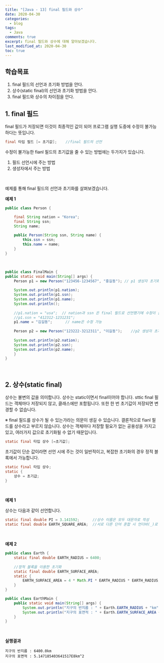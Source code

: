 ```yaml
---
title: "[Java - 13] final 필드와 상수"
date: 2020-04-30
categories:
  - blog
tags:
  - Java
comments: true
excerpt: final 필드와 상수에 대해 알아보겠습니다.
last_modified_at: 2020-04-30
toc: true
---
```


## 학습목표

1. final 필드의 선언과 초기화 방법을 안다.
2. 상수(static final)의 선언과 초기화 방법을 안다.
3. final 필드와 상수의 차이점을 안다.

## 1. final 필드

final 필드가 저장되면 이것이 최종적인 값이 되어 프로그램 실행 도중에 수정이 불가능하다는 뜻입니다.

```java
final 타입 필드 [= 초기값];	//final 필드의 선언
```

수정이 불가능한 fianl 필드의 초기값을 줄 수 있는 방법에는 두가지가 있습니다. 

1) 필드 선언시에 주는 방법  
2) 생성자에서 주는 방법
<br/>

예제를 통해 final 필드의 선언과 초기화를 살펴보겠습니다.

**예제 1**

```java
public class Person {

	final String nation = "Korea";
	final String ssn;
	String name;
	
	public Person(String ssn, String name) {
		this.ssn = ssn;
		this.name = name;
	}
}
```

<br/>


```java
public class FinalMain {
public static void main(String[] args) {
	Person p1 = new Person("123456-1234567", "홍길동"); // p1 생성자 초기화
	
	System.out.println(p1.nation);
	System.out.println(p1.ssn);
	System.out.println(p1.name);
	System.out.println();
			
	//p1.nation = "usa";  // nation과 ssn 은 final 필드로 선언했기에 수정이 불가
	//p1.ssn = "412312-1231231";
	p1.name = "김길동";	  // name은 수정 가능
	
	Person p2 = new Person("123222-3212311", "이길동");	//p2 생성자 초기화
	
	System.out.println(p2.nation);
	System.out.println(p2.ssn);
	System.out.println(p2.name);		
	}
}
```
<br/>

## 2. 상수(static final)

상수는 불변의 값을 의미합니다. 상수는 static이면서 final이어야 합니다. sttic final 필드는 객체마다 저장되지 않고, 클래스에만 포함됩니다. 또한 한 번 초기값이 저장되면 변경할 수 없습니다. 

※ final 필드를 상수가 될 수 있는가라는 의문이 생길 수 있습니다. 결론적으로 fianl 필드를 상수라고 부르지 않습니다. 상수는 객체마다 저장할 필요가 없는 공용성을 가지고 있고, 여러가지 값으로 초기화될 수 없기 때문입니다. 

```java
static final 타입 상수 [=초기값];
```

초기값이 단순 값이라면 선언 시에 주는 것이 일반적이고, 복잡한 초기화의 경우 정적 블록에서 가능합니다.

```java
static final 타입 상수;
static {
	상수 = 초기값;
}
```
<br/>

**예제 1**

상수는 다음과 같이 선언합니다.

```java
static final double PI = 3.141592;		//상수 이름은 모두 대문자로 작성
static final double EARTH_SQUARE_AREA;	//서로 다른 단어 혼합 시 언더바(_)로 단어 연결
```
<br/>

**예제 2**

```java
public class Earth {
	static final double EARTH_RADIUS = 6400;
	
	//정적 블록을 이용한 초기화
	static final double EARTH_SURFACE_AREA;
	static {
		EARTH_SURFACE_AREA = 4 * Math.PI * EARTH_RADIUS * EARTH_RADIUS;
	}
}
```

```java
public class EarthMain {
	public static void main(String[] args) {
		System.out.println("지구의 반지름 : " + Earth.EARTH_RADIUS + "km");
		System.out.println("지구의 표면적 : " + Earth.EARTH_SURFACE_AREA + "km^2");
	}
}
```
<br/>

**실행결과**

```
지구의 반지름 : 6400.0km
지구의 표면적 : 5.147185403641517E8km^2
```
